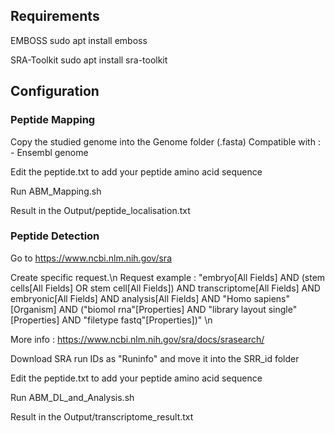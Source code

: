 ## Requirements

EMBOSS
sudo apt install emboss

SRA-Toolkit
sudo apt install sra-toolkit

## Configuration

### Peptide Mapping

Copy the studied genome into the Genome folder (.fasta)
Compatible with : - Ensembl genome

Edit the peptide.txt to add your peptide amino acid sequence

Run ABM_Mapping.sh

Result in the Output/peptide_localisation.txt

### Peptide Detection

Go to https://www.ncbi.nlm.nih.gov/sra

Create specific request.\n
Request example : "embryo[All Fields] AND (stem cells[All Fields] OR stem cell[All Fields]) AND transcriptome[All Fields] AND embryonic[All Fields] AND analysis[All Fields] AND "Homo sapiens"[Organism] AND ("biomol rna"[Properties] AND "library layout single"[Properties] AND "filetype fastq"[Properties])" \n

More info : https://www.ncbi.nlm.nih.gov/sra/docs/srasearch/

Download SRA run IDs as "Runinfo" and move it into the SRR_id folder

Edit the peptide.txt to add your peptide amino acid sequence

Run ABM_DL_and_Analysis.sh

Result in the Output/transcriptome_result.txt

